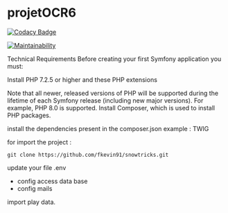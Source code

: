 # projetOCR6

[![Codacy Badge](https://api.codacy.com/project/badge/Grade/990e93d498044f049e956f8df6622e1b)](https://app.codacy.com/gh/fkevin91/snowtricks?utm_source=github.com&utm_medium=referral&utm_content=fkevin91/snowtricks&utm_campaign=Badge_Grade_Settings)

[![Maintainability](https://api.codeclimate.com/v1/badges/d46f4c55600e835d8612/maintainability)](https://codeclimate.com/github/fkevin91/snowtricks/maintainability)

Technical Requirements
Before creating your first Symfony application you must:

Install PHP 7.2.5 or higher and these PHP extensions

Note that all newer, released versions of PHP will be supported during the lifetime of each Symfony release (including new major versions). For example, PHP 8.0 is supported.
Install Composer, which is used to install PHP packages.

install the dependencies present in the composer.json
example : TWIG

for import the project :
````
git clone https://github.com/fkevin91/snowtricks.git
````

update your file .env

 - config access data base
 - config mails

import play data.